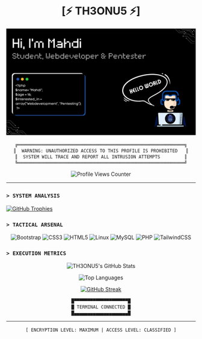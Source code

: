 <div align="center">

# [⚡ TH3ONU5 ⚡]
  
![Matrix Animation](https://github.com/TH3ONU5/TH3ONU5/blob/main/hello-world.png)

```ascii
╔══════════════════════════════════════════════════════════════╗
║  WARNING: UNAUTHORIZED ACCESS TO THIS PROFILE IS PROHIBITED   ║
║  SYSTEM WILL TRACE AND REPORT ALL INTRUSION ATTEMPTS         ║
╚══════════════════════════════════════════════════════════════╝
```

<img src="https://komarev.com/ghpvc/?username=th3onu5&label=PROFILE%20HITS&color=00ff00&style=for-the-badge&label=Profile+Views" alt="Profile Views Counter"/>

</div>

---

### `> SYSTEM ANALYSIS`
[![GitHub Trophies](https://github-profile-trophy.vercel.app/?username=th3onu5&theme=matrix&no-frame=true&column=4&margin-w=15&margin-h=15)](https://github.com/ryo-ma/github-profile-trophy)

### `> TACTICAL ARSENAL`
<div align="center">

![Bootstrap](https://img.shields.io/badge/bootstrap-%23563D7C.svg?style=for-the-badge&logo=bootstrap&logoColor=white)
![CSS3](https://img.shields.io/badge/css3-%231572B6.svg?style=for-the-badge&logo=css3&logoColor=white)
![HTML5](https://img.shields.io/badge/html5-%23E34F26.svg?style=for-the-badge&logo=html5&logoColor=white)
![Linux](https://img.shields.io/badge/Linux-FCC624?style=for-the-badge&logo=linux&logoColor=black)
![MySQL](https://img.shields.io/badge/mysql-%2300f.svg?style=for-the-badge&logo=mysql&logoColor=white)
![PHP](https://img.shields.io/badge/php-%23777BB4.svg?style=for-the-badge&logo=php&logoColor=white)
![TailwindCSS](https://img.shields.io/badge/tailwindcss-%2338B2AC.svg?style=for-the-badge&logo=tailwind-css&logoColor=white)

</div>

### `> EXECUTION METRICS`
<div align="center">

![TH3ONU5's GitHub Stats](https://github-readme-stats.vercel.app/api?username=th3onu5&show_icons=true&theme=matrix&border_color=00ff00&border_radius=10&bg_color=0D1117)

![Top Languages](https://github-readme-stats.vercel.app/api/top-langs/?username=th3onu5&layout=compact&theme=matrix&border_color=00ff00&border_radius=10&bg_color=0D1117)

[![GitHub Streak](https://github-readme-streak-stats.herokuapp.com?user=th3onu5&theme=matrix&border=00FF00&background=0D1117)](https://git.io/streak-stats)

```ascii
█▀▀▀▀▀▀▀▀▀▀▀▀▀▀▀▀▀▀▀▀█
█ TERMINAL CONNECTED █
█▄▄▄▄▄▄▄▄▄▄▄▄▄▄▄▄▄▄▄▄█
```

</div>

---

<div align="center">

```ascii
[ ENCRYPTION LEVEL: MAXIMUM | ACCESS LEVEL: CLASSIFIED ]
```

</div>
